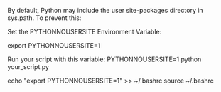 By default, Python may include the user site-packages directory in sys.path. To prevent this:

Set the PYTHONNOUSERSITE Environment Variable:

export PYTHONNOUSERSITE=1

Run your script with this variable:
PYTHONNOUSERSITE=1 python your_script.py

echo "export PYTHONNOUSERSITE=1" >> ~/.bashrc
source ~/.bashrc
